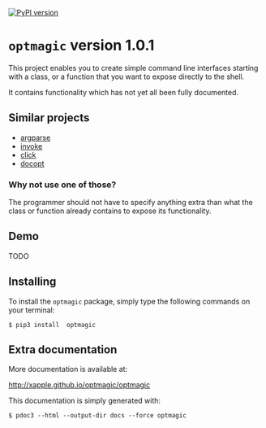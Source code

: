 [![PyPI version](https://badge.fury.io/py/optmagic.svg)](https://badge.fury.io/py/optmagic)

# `optmagic` version 1.0.1

This project enables you to create simple command line interfaces starting
with a class, or a function that you want to expose directly to the shell.

It contains functionality which has not yet all been fully documented.

## Similar projects

* [argparse](https://docs.python.org/3/library/argparse.html)
* [invoke](https://www.pyinvoke.org/)
* [click](https://click.palletsprojects.com/en/8.0.x/)
* [docopt](https://docopt.org/)

### Why not use one of those?

The programmer should not have to specify anything extra than what the class or function already contains to expose its functionality.

## Demo 

TODO

## Installing

To install the `optmagic` package, simply type the following commands on your terminal:

    $ pip3 install  optmagic

## Extra documentation

More documentation is available at:

<http://xapple.github.io/optmagic/optmagic>

This documentation is simply generated with:

    $ pdoc3 --html --output-dir docs --force optmagic